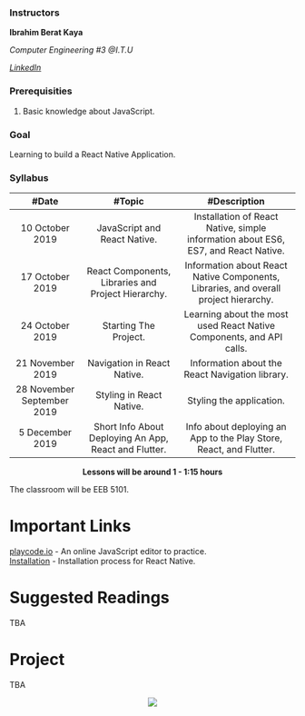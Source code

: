 ### Instructors

**Ibrahim Berat Kaya**

*Computer Engineering #3 @I.T.U*

[*LinkedIn*](https://www.linkedin.com/in/ibrahim-berat-kaya-0510b6193/)


### Prerequisities
1. Basic knowledge about JavaScript.

### Goal

Learning to build a React Native Application.

### Syllabus

|  #Date |  #Topic  | #Description  |
| :------------: | :------------: | :------------: |
| 10 October 2019 | JavaScript and React Native. | Installation of React Native, simple information about ES6, ES7, and React Native. |
| 17 October 2019  | React Components, Libraries and Project Hierarchy.  | Information about React Native Components, Libraries, and overall project hierarchy.   |
| 24 October 2019  |  Starting The Project.  | Learning about the most used React Native Components, and API calls.   |
| 21 November 2019  |  Navigation in React Native.  | Information about the React Navigation library.  |
| 28 November September 2019  |  Styling in React Native.  | Styling the application.  |
| 5 December 2019  |  Short Info About Deploying An App, React and Flutter. |  Info about deploying an App to the Play Store, React, and Flutter.  |


<p align="center"><b>Lessons will be around 1 - 1:15 hours</b></p>

The classroom will be EEB 5101.

# Important Links

[playcode.io](https://playcode.io/online-javascript-editor) - An online JavaScript editor to practice. 
<br/>
[Installation](https://facebook.github.io/react-native/docs/getting-started) - Installation process for React Native. 

# Suggested Readings

TBA

# Project
TBA


<p align="center">
  <a href="//ituacm.com" target="_blank">
    <img src="https://ituacm.com/wp-content/uploads/2017/08/itu-logo.png">
  </a>
</p>
